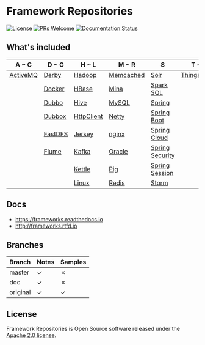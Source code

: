 # Framework Repositories

[![License](https://img.shields.io/badge/license-Apache-blue.svg)](https://github.com/T5750/framework-repositories/blob/master/LICENSE.txt)
[![PRs Welcome](https://img.shields.io/badge/PRs-welcome-brightgreen.svg)](https://github.com/T5750/framework-repositories/pulls)
[![Documentation Status](https://readthedocs.org/projects/frameworks/badge/?version=latest)](https://frameworks.readthedocs.io/en/latest/?badge=latest)

## What's included
A ~ C | D ~ G | H ~ L | M ~ R | S | T ~ U | V ~ Z
----|----|----|----|----|----|----
[ActiveMQ](module/activemq.md) | [Derby](module/databases/derby.md) | [Hadoop](module/big-data/hadoop.md) | [Memcached](module/databases/memcached.md) | [Solr](module/big-data/solr.md) | [ThingsBoard](module/framework/iot/thingsboard.md) | [ZooKeeper](module/zookeeper.md)
|  | [Docker](doc/readme/docker.md) | [HBase](module/big-data/hbase.md) | [Mina](module/network/mina.md) | [Spark SQL](module/big-data/spark.md) |  |
|  | [Dubbo](module/dubbo.md) | [Hive](module/big-data/hive.md) | [MySQL](module/databases/mysql.md) | [Spring](module/spring/README.md) |  |
|  | [Dubbox](module/dubbo.md) | [HttpClient](module/network/README.md) | [Netty](module/network/netty.md) | [Spring Boot](module/spring-boot/README.md) |  |
|  | [FastDFS](module/nginx/fastdfs.md) | [Jersey](module/rest.md) | [nginx](module/nginx/README.md) | [Spring Cloud](module/spring-cloud.md) |  |
|  | [Flume](module/big-data/flume.md) | [Kafka](module/big-data/kafka.md) | [Oracle](module/databases/oracle.md) | [Spring Security](module/spring-boot/spring-boot-security.md) |  |
|  |  | [Kettle](module/databases/kettle.md) | [Pig](module/big-data/pig.md) | [Spring Session](module/spring/README.md) |  |
|  |  | [Linux](linux/README.md) | [Redis](module/databases/redis.md) | [Storm](module/big-data/storm.md) |  |

## Docs
- https://frameworks.readthedocs.io
- http://frameworks.rtfd.io

## Branches
Branch | Notes | Samples
---|---|---
master | ✓ | ✗
doc | ✓ | ✗
original | ✓ | ✓

## License
Framework Repositories is Open Source software released under the [Apache 2.0 license](http://www.apache.org/licenses/LICENSE-2.0.html).